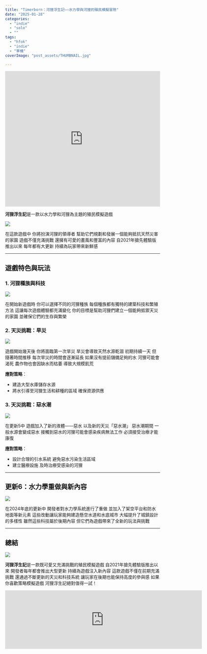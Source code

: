 ```yaml
---
title: "Timerborn：河狸浮生記——水力學與河狸的殖民模擬冒險"
date: "2025-01-28"
categories:
  - "indie"
  - "solo"
  - ""
tags:
  - "hfok"
  - "indie"
  - "單機"
coverImage: "post_assets/THUMBNAIL.jpg"

---
```


<!-- Embed -->

<iframe width="100%" height="440" src="https://www.youtube.com/embed/M44Gc6q2jBI" 
  title="YouTube video player" frameborder="0" allow="accelerometer; autoplay;
  clipboard-write; encrypted-media; gyroscope; picture-in-picture; web-share"
  referrerpolicy="strict-origin-when-cross-origin" allowfullscreen></iframe>


<!-- Context -->
**河狸浮生記**是一款以水力學和河狸為主題的殖民模擬遊戲

![](post_assets/20250128_16-14-58.png)

在這款遊戲中 你將扮演河狸的領導者
幫助它們規劃和發展一個能夠抵抗天然災害的家園
遊戲不僅充滿挑戰
還擁有可愛的畫風和豐富的內容
自2021年搶先體驗版推出以來
每年都有大更新
持續為玩家帶來新鮮感


---

## **遊戲特色與玩法**

### **1. 河狸種族與科技**

![](post_assets/20250128_16-17-23.png)

在開始新遊戲時
你可以選擇不同的河狸種族
每個種族都有獨特的建築科技和繁殖方法
這讓每次遊戲體驗都充滿變化
你的目標是幫助河狸們建立一個能夠抵禦天災的家園
並確保它們的生存與繁榮


### **2. 天災挑戰：旱災**

![](post_assets/20250128_16-15-35.png)

遊戲開始幾天後
你將面臨第一次旱災
旱災會導致天然水源乾涸
初期持續一天
但隨著時間推移
每次旱災的時間會逐漸延長
如果沒有提前儲備足夠的水
河狸可能會渴死
農作物也會因缺水而枯萎
導致大規模飢荒


**應對策略**：
- 建造大型水庫儲存水源
- 將水引導至河狸生活和耕種的區域
確保資源供應


### **3. 天災挑戰：惡水潮**

![](post_assets/20250128_16-18-38.png)

在更新5中
遊戲加入了新的液體——惡水
以及新的天災「惡水潮」
惡水潮期間 一般水源會變成惡水
接觸到惡水的河狸可能會感染疾病無法工作
必須接受治療才能康復


**應對策略**：
- 設計合理的引水系統
避免惡水污染生活區域
- 建立醫療設施
及時治療受感染的河狸


---

## **更新6：水力學重做與新內容**

![](post_assets/20250128_16-14-08.png)

在2024年底的更新中
開發者對水力學系統進行了重做
並加入了架空平台和防水地面等新元素
這些改動讓玩家能夠建造懸空水道和水底城市
大幅提升了城鎮設計的多樣性
雖然這些科技屬於後期內容
但它們為遊戲帶來了全新的玩法與挑戰


---

## **總結**

![](post_assets/20250128_16-14-41.png)

**河狸浮生記**是一款既可愛又充滿挑戰的殖民模擬遊戲
自2021年搶先體驗版推出以來
開發者每年都會推出大型更新
持續為遊戲注入新內容
這款遊戲不僅在前期充滿挑戰
還通過不斷更新的天災和科技系統
讓玩家在後期也能保持高度的參與感
如果你喜歡策略模擬遊戲
河狸浮生記絕對值得一試！


<iframe src="https://store.steampowered.com/widget/1062090/?utm_source=homepage&utm_campaign=mycampaign" frameborder="0" width="640" height="190"></iframe>



